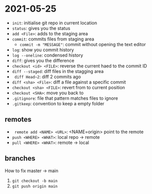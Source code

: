 # 2021-05-25

- `init`: initialise git repo in current location
- `status`: gives you the status
- `add <File>`: adds <FILE> to the staging area
- `commit`: commits files from staging area
	- `commit -m "MESSAGE"`: commit without opening the text editor
- `log`: show you commit history
- `log --oneline`: condensed history
- `diff`: gives you the difference
- `checkout <id> <FILE>`: reverse the current haed to the commit ID
- `diff --staged`: diff files in the stagging area
- ` diff Head~2`: diff 2 commits ago
- `diff <sha> <File>`: diff a file against a specific commit 
-  `checkout <sha> <FILE>`: revert <FILE> from <SHA> to current position
  - `checkout <SHA>`: move you back to <SHA>
- `.gitignore`: file that pattern matches files to ignore
- `.gitkeep`: convention to keep a empty folder

## remotes
- ` remote add <NAME> <URL>`: <NAME=origin> point to the remote
- `push <WHERE> <WHAT>`: local repo -> remote
- `pull <WHERE> <WHAT>`: remote -> local  

## branches
How to fix master -> main

1. `git checkout -b main`
2. `git push origin main`
